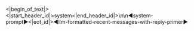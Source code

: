﻿<|begin_of_text|><|start_header_id|>system<|end_header_id|>\n\n◄system-prompt►<|eot_id|>◄llm-formatted-recent-messages-with-reply-primer►